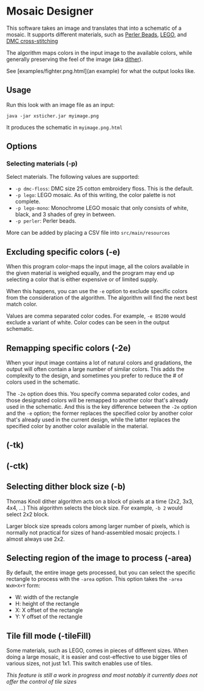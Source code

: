 # Mosaic Designer
This software takes an image and translates that into a schematic of a mosaic.
It supports different materials, such as [Perler Beads](http://www.perler.com/),
[LEGO](http://www.lego.com/), and [DMC cross-stitching](http://www.dmc-usa.com/)

The algorithm maps colors in the input image to the available colors, while
generally preserving the feel of the image (aka [dither](https://en.wikipedia.org/wiki/Dither)).

See [examples/fighter.png.html](an example) for what the output looks like.

## Usage
Run this look with an image file as an input:

    java -jar xsticher.jar myimage.png

It produces the schematic in `myimage.png.html`

## Options
### Selecting materials (-p)
Select materials. The following values are supported:

* `-p dmc-floss`: DMC size 25 cotton embroidery floss. This is the default.
* `-p lego`: LEGO mosaic. As of this writing, the color palette is not complete.
* `-p lego-mono`: Monochrome LEGO mosaic that only consists of white, black, and 3 shades of grey in between.
* `-p perler`: Perler beads.

More can be added by placing a CSV file into `src/main/resources` 

## Excluding specific colors (-e)
When this program color-maps the input image, all the colors available in the given material is weighed
equally, and the program may end up selecting a color that is either expensive or of limited supply.

When this happens, you can use the `-e` option to exclude specific colors from the consideration of the algorithm.
The algorithm will find the next best match color.

Values are comma separated color codes. For example, `-e B5200` would exclude a variant of white. Color codes can be
seen in the output schematic.

## Remapping specific colors (-2e)
When your input image contains a lot of natural colors and gradations, the output will often contain
a large number of similar colors. This adds the complexity to the design, and sometimes you prefer to
reduce the # of colors used in the schematic.

The `-2e` option does this. You specify comma separated color codes, and those designated colors
will be remapped to another color that's already used in the schematic. And this is the key difference
between the `-2e` option and the `-e` option; the former replaces the specified color by another color that's already used
in the current design, while the latter replaces the specified color by another color available in the material.

## (-tk)

## (-ctk)

## Selecting dither block size (-b)
Thomas Knoll dither algorithm acts on a block of pixels at a time (2x2, 3x3, 4x4, ...)
This algorithm selects the block size. For example, `-b 2` would select 2x2 block.

Larger block size spreads colors among larger number of pixels, which is normally not practical for sizes of
hand-assembled mosaic projects. I almost always use 2x2.

## Selecting region of the image to process (-area)
By default, the entire image gets processed, but you can select the specific rectangle to process with the `-area` option.
This option takes the `-area WxH+X+Y` form:

* W: width of the rectangle
* H: height of the rectangle
* X: X offset of the rectangle
* Y: Y offset of the rectangle

## Tile fill mode (-tileFill)
Some materials, such as LEGO, comes in pieces of different sizes. When doing a large mosaic, it is easier
and cost-effective to use bigger tiles of various sizes, not just 1x1. This switch enables use of tiles.

_This feature is still a work in progress and most notably it currently does not offer the control of tile sizes_
